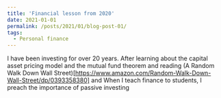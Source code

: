 ```yaml
---
title: 'Financial lesson from 2020'
date: 2021-01-01
permalink: /posts/2021/01/blog-post-01/
tags:
  - Personal finance
---
```


I have been investing for over 20 years. After learning about the capital asset pricing model and the mutual fund theorem and reading (A Random Walk Down Wall Street)[https://www.amazon.com/Random-Walk-Down-Wall-Street/dp/0393358380] and When I teach finance to students, I preach the importance of passive investing 
